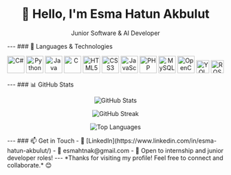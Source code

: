 <h1 align="center">👋 Hello, I'm Esma Hatun Akbulut</h1> <p align="center"> Junior Software & AI Developer </p> --- ### 🚀 Languages & Technologies <p align="center"> <img src="https://cdn.jsdelivr.net/gh/devicons/devicon/icons/csharp/csharp-original.svg" width="40" alt="C#" /> <img src="https://cdn.jsdelivr.net/gh/devicons/devicon/icons/python/python-original.svg" width="40" alt="Python" /> <img src="https://cdn.jsdelivr.net/gh/devicons/devicon/icons/java/java-original.svg" width="40" alt="Java" /> <img src="https://cdn.jsdelivr.net/gh/devicons/devicon/icons/c/c-original.svg" width="40" alt="C" /> <img src="https://cdn.jsdelivr.net/gh/devicons/devicon/icons/html5/html5-original.svg" width="40" alt="HTML5" /> <img src="https://cdn.jsdelivr.net/gh/devicons/devicon/icons/css3/css3-original.svg" width="40" alt="CSS3" /> <img src="https://cdn.jsdelivr.net/gh/devicons/devicon/icons/javascript/javascript-original.svg" width="40" alt="JavaScript" /> <img src="https://cdn.jsdelivr.net/gh/devicons/devicon/icons/php/php-original.svg" width="40" alt="PHP" /> <img src="https://cdn.jsdelivr.net/gh/devicons/devicon/icons/mysql/mysql-original.svg" width="40" alt="MySQL" /> <img src="https://cdn.jsdelivr.net/gh/devicons/devicon/icons/opencv/opencv-original.svg" width="40" alt="OpenCV" /> <img src="https://img.shields.io/badge/YOLOv8-vision-ff69b4?style=flat&logo=python&logoColor=white" height="30" alt="YOLOv8" /> <img src="https://img.shields.io/badge/ROS-RobotOS-22314E?style=flat&logo=ros&logoColor=white" height="30" alt="ROS" /> </p> --- ### 📊 GitHub Stats <p align="center"> <img src="https://github-readme-stats.vercel.app/api?username=Esmahtn&show_icons=true&theme=github_dark&count_private=true" alt="GitHub Stats" /> </p> <p align="center"> <img src="https://github-readme-streak-stats.herokuapp.com/?user=Esmahtn&theme=github-dark&hide_border=true" alt="GitHub Streak" /> </p> <p align="center"> <img src="https://github-readme-stats.vercel.app/api/top-langs/?username=Esmahtn&layout=compact&theme=github_dark&langs_count=10&hide_border=true" alt="Top Languages" /> </p> --- ### 📫 Get in Touch - 🔗 [LinkedIn](https://www.linkedin.com/in/esma-hatun-akbulut/) - 📧 esmahtnak@gmail.com - 💼 Open to internship and junior developer roles! --- *Thanks for visiting my profile! Feel free to connect and collaborate.* 😊
